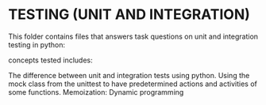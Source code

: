 # TESTING (UNIT AND INTEGRATION)
This folder contains files that answers task questions on unit and integration testing in python:

concepts tested includes:

The difference between unit and integration tests using python.
Using the mock class from the unittest to have predetermined actions and activities of some functions.
Memoization: Dynamic programming
